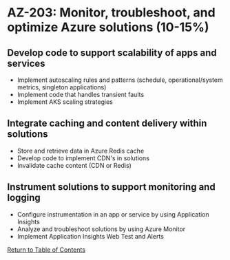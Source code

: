 # AZ-203: Monitor, troubleshoot, and optimize Azure solutions (10-15%)
## Develop code to support scalability of apps and services
- Implement autoscaling rules and patterns (schedule, operational/system metrics, singleton applications)
- Implement code that handles transient faults
- Implement AKS scaling strategies

## Integrate caching and content delivery within solutions
- Store and retrieve data in Azure Redis cache
- Develop code to implement CDN's in solutions
- Invalidate cache content (CDN or Redis)

## Instrument solutions to support monitoring and logging
- Configure instrumentation in an app or service by using Application Insights
- Analyze and troubleshoot solutions by using Azure Monitor
- Implement Application Insights Web Test and Alerts

[Return to Table of Contents](README.md)